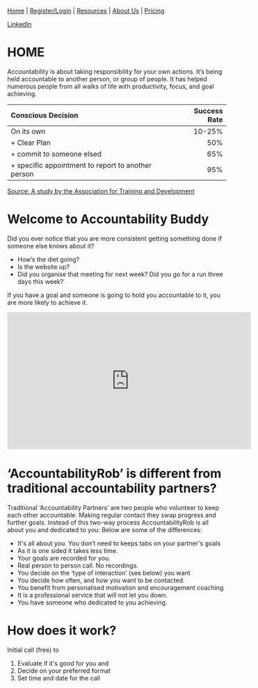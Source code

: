 [Home](index.md) | [Register/Login](login.md) | [Resources](resources.md) | [About Us](about.md) | [Pricing](price.md)

[LinkedIn]({{site.linkedin}})
# HOME

<p>
Accountability is about taking responsibility for your own actions. It’s being held accountable to another person, or group of people. It has  helped numerous people from all walks of life with productivity, focus, and goal achieving.
<p>

| Conscious Decision      | Success Rate |
| :---        |    ----:   |
| On its own      | 10-25%       |
| + Clear Plan   | 50%        |
| + commit to someone elsed   | 65%        |
| + specific appointment to report to another person   | 95%        |
<p>

[Source: A study by the Association for Training and Development](https://www.entrepreneur.com/article/310062)
<p>
<p>

# Welcome to Accountability Buddy
Did you ever notice that you are more consistent getting something done if someone else knows about it? 
- How’s the diet going? 
- Is the website up? 
- Did you organise that meeting for next week? Did you go for a run three days this week?
<p>
If you have a goal and someone is going to hold you accountable to it, you are more likely to achieve it.


<p>

<iframe width="560" height="315" src="https://www.youtube.com/embed/7I0nUEPtVT0" title="YouTube video player" frameborder="0" allow="accelerometer; autoplay; clipboard-write; encrypted-media; gyroscope; picture-in-picture" allowfullscreen></iframe>
<p>


# ‘AccountabilityRob’ is different from traditional accountability partners?

Traditional ‘Accountability Partners’ are two people who volunteer to keep each other accountable. Making regular contact they swap progress and further goals. Instead of this two-way process AccountabilityRob is all about you and dedicated to you: Below are some of the differences:
- It's all about you. You don’t need to keeps tabs on your partner's goals
- As it is one sided it takes less time.
- Your goals are recorded for you.
- Real person to person call. No recordings.
- You decide on the ‘type of interaction’ (see below) you want 
- You decide how often, and how you want to be contacted.
- You benefit from personalised motivation and encouragement coaching
- It is a professional service that will not let you down.
- You have someone who dedicated to you achieving.


# How does it work?
Initial call (free) to 
 1. Evaluate if it's good for you and 
 2. Decide on your preferred format
 3. Set time and date for the call






